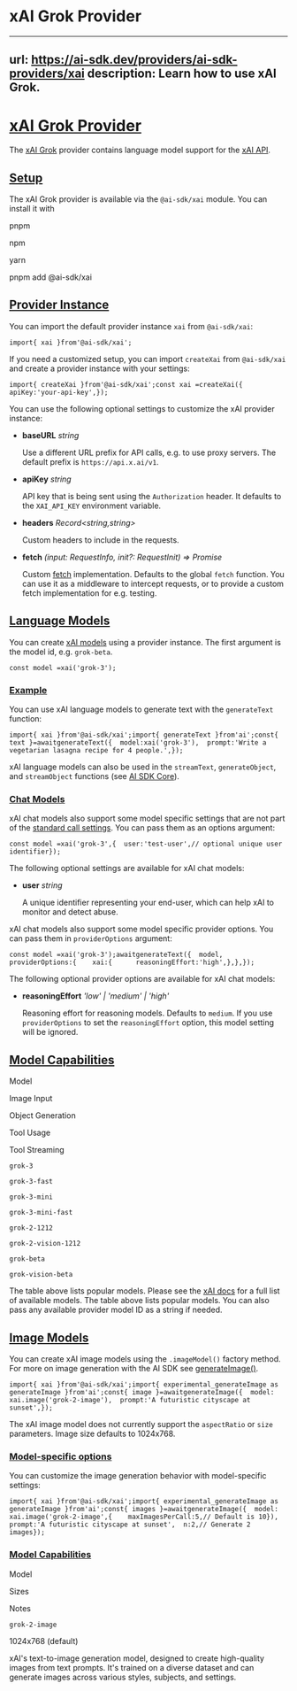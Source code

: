 # xAI Grok Provider


---
url: https://ai-sdk.dev/providers/ai-sdk-providers/xai
description: Learn how to use xAI Grok.
---


# [xAI Grok Provider](#xai-grok-provider)


The [xAI Grok](https://x.ai) provider contains language model support for the [xAI API](https://x.ai/api).


## [Setup](#setup)


The xAI Grok provider is available via the `@ai-sdk/xai` module. You can install it with

pnpm

npm

yarn

pnpm add @ai-sdk/xai


## [Provider Instance](#provider-instance)


You can import the default provider instance `xai` from `@ai-sdk/xai`:

```
import{ xai }from'@ai-sdk/xai';
```

If you need a customized setup, you can import `createXai` from `@ai-sdk/xai` and create a provider instance with your settings:

```
import{ createXai }from'@ai-sdk/xai';const xai =createXai({  apiKey:'your-api-key',});
```

You can use the following optional settings to customize the xAI provider instance:

-   **baseURL** *string*

    Use a different URL prefix for API calls, e.g. to use proxy servers. The default prefix is `https://api.x.ai/v1`.

-   **apiKey** *string*

    API key that is being sent using the `Authorization` header. It defaults to the `XAI_API_KEY` environment variable.

-   **headers** *Record<string,string>*

    Custom headers to include in the requests.

-   **fetch** *(input: RequestInfo, init?: RequestInit) => Promise<Response>*

    Custom [fetch](https://developer.mozilla.org/en-US/docs/Web/API/fetch) implementation. Defaults to the global `fetch` function. You can use it as a middleware to intercept requests, or to provide a custom fetch implementation for e.g. testing.



## [Language Models](#language-models)


You can create [xAI models](https://console.x.ai) using a provider instance. The first argument is the model id, e.g. `grok-beta`.

```
const model =xai('grok-3');
```


### [Example](#example)


You can use xAI language models to generate text with the `generateText` function:

```
import{ xai }from'@ai-sdk/xai';import{ generateText }from'ai';const{ text }=awaitgenerateText({  model:xai('grok-3'),  prompt:'Write a vegetarian lasagna recipe for 4 people.',});
```

xAI language models can also be used in the `streamText`, `generateObject`, and `streamObject` functions (see [AI SDK Core](/docs/ai-sdk-core)).


### [Chat Models](#chat-models)


xAI chat models also support some model specific settings that are not part of the [standard call settings](/docs/ai-sdk-core/settings). You can pass them as an options argument:

```
const model =xai('grok-3',{  user:'test-user',// optional unique user identifier});
```

The following optional settings are available for xAI chat models:

-   **user** *string*

    A unique identifier representing your end-user, which can help xAI to monitor and detect abuse.


xAI chat models also support some model specific provider options. You can pass them in `providerOptions` argument:

```
const model =xai('grok-3');awaitgenerateText({  model,  providerOptions:{    xai:{      reasoningEffort:'high',},},});
```

The following optional provider options are available for xAI chat models:

-   **reasoningEffort** *'low' | 'medium' | 'high'*

    Reasoning effort for reasoning models. Defaults to `medium`. If you use `providerOptions` to set the `reasoningEffort` option, this model setting will be ignored.



## [Model Capabilities](#model-capabilities)


Model

Image Input

Object Generation

Tool Usage

Tool Streaming

`grok-3`

`grok-3-fast`

`grok-3-mini`

`grok-3-mini-fast`

`grok-2-1212`

`grok-2-vision-1212`

`grok-beta`

`grok-vision-beta`

The table above lists popular models. Please see the [xAI docs](https://docs.x.ai/docs#models) for a full list of available models. The table above lists popular models. You can also pass any available provider model ID as a string if needed.


## [Image Models](#image-models)


You can create xAI image models using the `.imageModel()` factory method. For more on image generation with the AI SDK see [generateImage()](/docs/reference/ai-sdk-core/generate-image).

```
import{ xai }from'@ai-sdk/xai';import{ experimental_generateImage as generateImage }from'ai';const{ image }=awaitgenerateImage({  model: xai.image('grok-2-image'),  prompt:'A futuristic cityscape at sunset',});
```

The xAI image model does not currently support the `aspectRatio` or `size` parameters. Image size defaults to 1024x768.


### [Model-specific options](#model-specific-options)


You can customize the image generation behavior with model-specific settings:

```
import{ xai }from'@ai-sdk/xai';import{ experimental_generateImage as generateImage }from'ai';const{ images }=awaitgenerateImage({  model: xai.image('grok-2-image',{    maxImagesPerCall:5,// Default is 10}),  prompt:'A futuristic cityscape at sunset',  n:2,// Generate 2 images});
```


### [Model Capabilities](#model-capabilities-1)


Model

Sizes

Notes

`grok-2-image`

1024x768 (default)

xAI's text-to-image generation model, designed to create high-quality images from text prompts. It's trained on a diverse dataset and can generate images across various styles, subjects, and settings.
